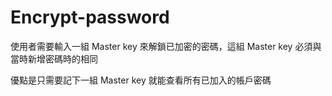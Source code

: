 # Encrypt-password
使用者需要輸入一組 Master key 來解鎖已加密的密碼，這組 Master key 必須與當時新增密碼時的相同

優點是只需要記下一組 Master key 就能查看所有已加入的帳戶密碼
